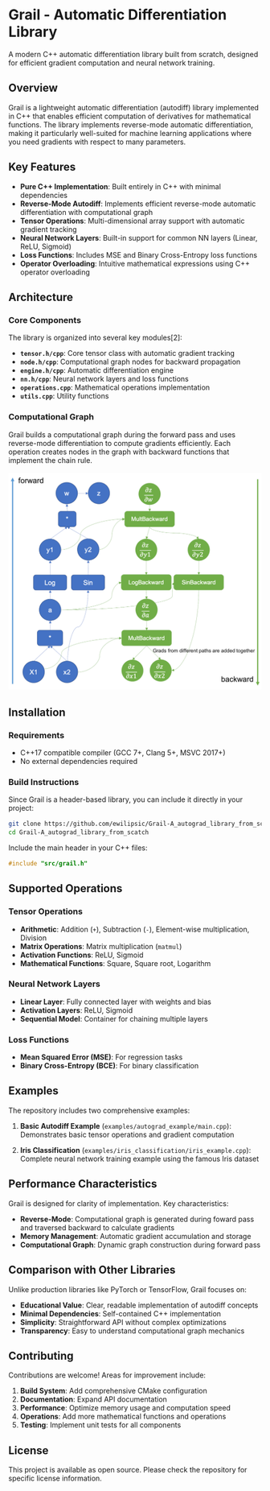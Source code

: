 # Grail - Automatic Differentiation Library

A modern C++ automatic differentiation library built from scratch, designed for efficient gradient computation and neural network training.

## Overview

Grail is a lightweight automatic differentiation (autodiff) library implemented in C++ that enables efficient computation of derivatives for mathematical functions. The library implements reverse-mode automatic differentiation, making it particularly well-suited for machine learning applications where you need gradients with respect to many parameters.

## Key Features

- **Pure C++ Implementation**: Built entirely in C++ with minimal dependencies
- **Reverse-Mode Autodiff**: Implements efficient reverse-mode automatic differentiation with computational graph
- **Tensor Operations**: Multi-dimensional array support with automatic gradient tracking
- **Neural Network Layers**: Built-in support for common NN layers (Linear, ReLU, Sigmoid)
- **Loss Functions**: Includes MSE and Binary Cross-Entropy loss functions
- **Operator Overloading**: Intuitive mathematical expressions using C++ operator overloading

## Architecture

### Core Components

The library is organized into several key modules[2]:

- **`tensor.h/cpp`**: Core tensor class with automatic gradient tracking
- **`node.h/cpp`**: Computational graph nodes for backward propagation
- **`engine.h/cpp`**: Automatic differentiation engine
- **`nn.h/cpp`**: Neural network layers and loss functions
- **`operations.cpp`**: Mathematical operations implementation
- **`utils.cpp`**: Utility functions

### Computational Graph

Grail builds a computational graph during the forward pass and uses reverse-mode differentiation to compute gradients efficiently. Each operation creates nodes in the graph with backward functions that implement the chain rule.<br><br>
![Image showing a Exmaple computation graph.](readme_computation_graph.png)

## Installation

### Requirements
- C++17 compatible compiler (GCC 7+, Clang 5+, MSVC 2017+)
- No external dependencies required

### Build Instructions

Since Grail is a header-based library, you can include it directly in your project:

```bash
git clone https://github.com/ewilipsic/Grail-A_autograd_library_from_scatch.git
cd Grail-A_autograd_library_from_scatch
```

Include the main header in your C++ files:
```cpp
#include "src/grail.h"
```
## Supported Operations

### Tensor Operations
- **Arithmetic**: Addition (`+`), Subtraction (`-`), Element-wise multiplication, Division
- **Matrix Operations**: Matrix multiplication (`matmul`)
- **Activation Functions**: ReLU, Sigmoid
- **Mathematical Functions**: Square, Square root, Logarithm

### Neural Network Layers
- **Linear Layer**: Fully connected layer with weights and bias
- **Activation Layers**: ReLU, Sigmoid
- **Sequential Model**: Container for chaining multiple layers

### Loss Functions
- **Mean Squared Error (MSE)**: For regression tasks
- **Binary Cross-Entropy (BCE)**: For binary classification

## Examples

The repository includes two comprehensive examples:

1. **Basic Autodiff Example** (`examples/autograd_example/main.cpp`): Demonstrates basic tensor operations and gradient computation

2. **Iris Classification** (`examples/iris_classification/iris_example.cpp`): Complete neural network training example using the famous Iris dataset

## Performance Characteristics

Grail is designed for clarity of implementation. Key characteristics:

- **Reverse-Mode**: Computational graph is generated during foward pass and traversed backward to calculate gradients
- **Memory Management**: Automatic gradient accumulation and storage
- **Computational Graph**: Dynamic graph construction during forward pass

## Comparison with Other Libraries

Unlike production libraries like PyTorch or TensorFlow, Grail focuses on:

- **Educational Value**: Clear, readable implementation of autodiff concepts
- **Minimal Dependencies**: Self-contained C++ implementation
- **Simplicity**: Straightforward API without complex optimizations
- **Transparency**: Easy to understand computational graph mechanics

## Contributing

Contributions are welcome! Areas for improvement include:

1. **Build System**: Add comprehensive CMake configuration
2. **Documentation**: Expand API documentation
3. **Performance**: Optimize memory usage and computation speed
4. **Operations**: Add more mathematical functions and operations
5. **Testing**: Implement unit tests for all components

## License

This project is available as open source. Please check the repository for specific license information.
